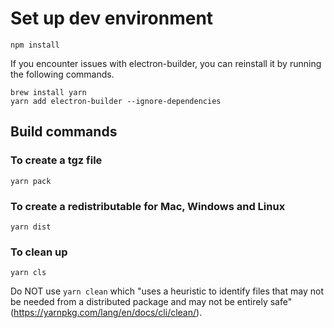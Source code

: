 

# Set up dev environment
```
npm install
```

If you encounter issues with electron-builder, you can reinstall it by running the following commands.
```
brew install yarn
yarn add electron-builder --ignore-dependencies
```

## Build commands

### To create a tgz file
```
yarn pack
```

### To create a redistributable for Mac, Windows and Linux
```
yarn dist
```

### To clean up
```
yarn cls
```
Do NOT use ```yarn clean``` which "uses a heuristic to identify files that may not be needed from a distributed package and may not be entirely safe" (https://yarnpkg.com/lang/en/docs/cli/clean/).
